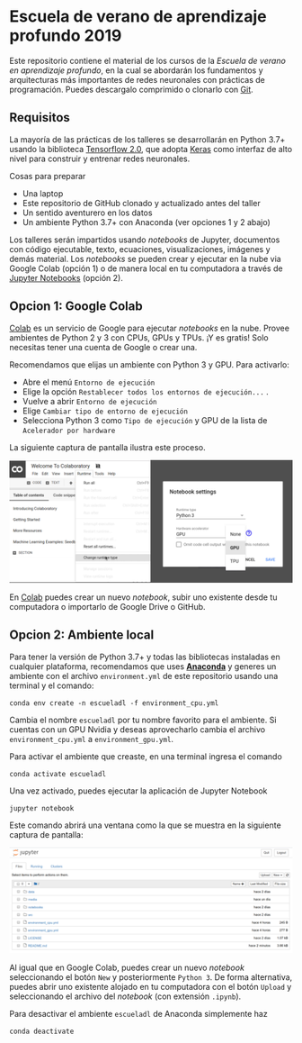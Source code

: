 # Escuela de verano de aprendizaje profundo 2019
Este repositorio contiene el material de los cursos de la *Escuela de verano en aprendizaje profundo*, en la cual se abordarán los fundamentos y arquitecturas más importantes de redes neuronales con prácticas de programación. Puedes descargalo comprimido o clonarlo con [Git](https://git-scm.com/).

## Requisitos
La mayoría de las prácticas de los talleres se desarrollarán en Python 3.7+ usando la biblioteca [Tensorflow 2.0](https://www.tensorflow.org/), que adopta [Keras](https://www.tensorflow.org/versions/r2.0/api_docs/python/tf/keras) como interfaz de alto nivel para construir y entrenar redes neuronales.

Cosas para preparar
* Una laptop 
* Este repositorio de GitHub clonado y actualizado antes del taller
* Un sentido aventurero en los datos
* Un ambiente Python 3.7+ con Anaconda (ver opciones 1 y 2 abajo)

Los talleres serán impartidos usando *notebooks* de Jupyter, documentos con código ejecutable, texto, ecuaciones, visualizaciones, imágenes y demás material. Los *notebooks* se pueden crear y ejecutar en la nube via Google Colab (opción 1) o de manera local en tu computadora a través de [Jupyter Notebooks](https://jupyter.org/) (opción 2).

## Opcion 1: Google Colab
[Colab](https://colab.research.google.com) es un servicio de Google para ejecutar *notebooks* en la nube. Provee ambientes de Python 2 y 3 con CPUs, GPUs y TPUs. ¡Y es gratis! Solo necesitas tener una cuenta de Google o crear una.

Recomendamos que elijas un ambiente con Python 3 y GPU. Para activarlo:
* Abre el menú `Entorno de ejecución`
* Elige la opción `Restablecer todos los entornos de ejecución...` . 
* Vuelve a abrir `Entorno de ejecución`
* Elige `Cambiar tipo de entorno de ejecución` 
* Selecciona Python 3 como `Tipo de ejecución` y GPU de la lista de `Acelerador por hardware`

La siguiente captura de pantalla ilustra este proceso. 

![](media/escoge_acelerador.png)

En [Colab](https://colab.research.google.com) puedes crear un nuevo *notebook*, subir uno existente desde tu computadora o importarlo de Google Drive o GitHub. 

## Opcion 2: Ambiente local
Para tener la versión de Python 3.7+ y todas las bibliotecas instaladas en cualquier plataforma, recomendamos que uses [**Anaconda**](https://www.anaconda.com/) y generes un ambiente con el archivo `environment.yml` de este repositorio usando una terminal y el comando:

```
conda env create -n escueladl -f environment_cpu.yml
```

Cambia el nombre `escueladl` por tu nombre favorito para el ambiente. Si cuentas con un GPU Nvidia y deseas aprovecharlo cambia el archivo `environment_cpu.yml` a `environment_gpu.yml`.

Para activar el ambiente que creaste, en una terminal ingresa el comando 

```
conda activate escueladl 
```

Una vez activado, puedes ejecutar la aplicación de Jupyter Notebook

```
jupyter notebook
```

Este comando abrirá una ventana como la que se muestra en la siguiente captura de pantalla:

![](media/jupyter_notebook.png)

Al igual que en Google Colab, puedes crear un nuevo *notebook* seleccionando el botón `New` y posteriormente `Python 3`. De forma alternativa, puedes abrir uno existente alojado en tu computadora con el botón `Upload` y seleccionando el archivo del *notebook* (con extensión `.ipynb`). 

Para desactivar el ambiente `escueladl` de Anaconda simplemente haz

```
conda deactivate 
```
